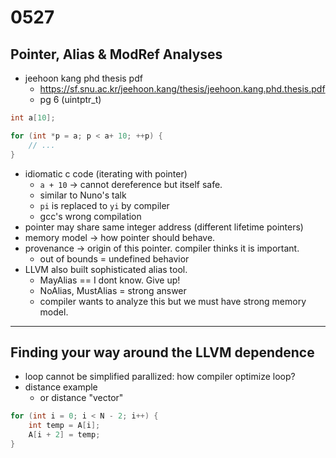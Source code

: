 # 0527

## Pointer, Alias & ModRef Analyses

- jeehoon kang phd thesis pdf
  - https://sf.snu.ac.kr/jeehoon.kang/thesis/jeehoon.kang.phd.thesis.pdf
  - pg 6 (uintptr_t)

```c
int a[10];

for (int *p = a; p < a+ 10; ++p) {
    // ...
}
```

- idiomatic c code (iterating with pointer)
  - `a + 10` -> cannot dereference but itself safe.
  - similar to Nuno's talk
  - `pi` is replaced to `yi` by compiler
  - gcc's wrong compilation
- pointer may share same integer address (different lifetime pointers)
- memory model -> how pointer should behave.
- provenance -> origin of this pointer. compiler thinks it is important.
  - out of bounds = undefined behavior
- LLVM also built sophisticated alias tool.
  - MayAlias == I dont know. Give up!
  - NoAlias, MustAlias = strong answer
  - compiler wants to analyze this but we must have strong memory model.

---

## Finding your way around the LLVM dependence

- loop cannot be simplified parallized: how compiler optimize loop?
- distance example
  - or distance "vector"
  
```c
for (int i = 0; i < N - 2; i++) {
    int temp = A[i];
    A[i + 2] = temp;
}
```
